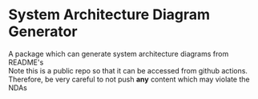 # System Architecture Diagram Generator
A package which can generate system architecture diagrams from README's<br />
Note this is a public repo so that it can be accessed from github actions. Therefore, be very careful to not push **any** content which may violate the NDAs
